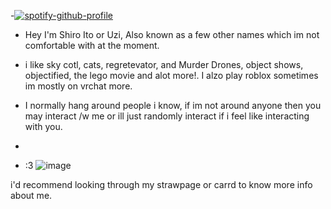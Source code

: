 -[![spotify-github-profile](https://spotify-github-profile.vercel.app/api/view?uid=31ofyqlkho6h6uzxsh4ac4uafm5a&cover_image=true&theme=novatorem&show_offline=false&background_color=c326fd&interchange=true&bar_color=970ca1&bar_color_cover=false)](https://github.com/kittinan/spotify-github-profile)



-  Hey I'm Shiro Ito or Uzi, Also known as a few other names which im not comfortable with at the moment.
  
- i like sky cotl, cats, regretevator, and Murder Drones, object shows, objectified, the lego movie and alot more!. I alzo play roblox sometimes im mostly on vrchat more.
- I normally hang around people i know, if im not around anyone then you may interact /w me or ill just randomly interact if i feel like interacting with you.
- 
- :3
![image](https://github.com/DearestFriendShiroIto/Uzi-short-info/assets/152246249/98eede1c-2243-4438-9003-5205791c85e3)


i'd recommend looking through my strawpage or carrd to know more info about me.

<!---
Dynamush is a ✨ special ✨ repository because its `README.md` (this file) appears on your GitHub profile.
You can click the Preview link to take a look at your changes.
--->

